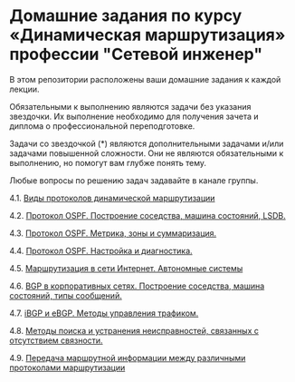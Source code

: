 # Домашние задания по курсу «Динамическая маршрутизация» профессии "Сетевой инженер"

В этом репозитории расположены ваши домашние задания к каждой лекции. 

Обязательными к выполнению являются задачи без указания звездочки. Их выполнение необходимо для получения зачета и диплома о профессиональной переподготовке.

Задачи со звездочкой (*) являются дополнительными задачами и/или задачами повышенной сложности. Они не являются обязательными к выполнению, но помогут вам глубже понять тему.

Любые вопросы по решению задач задавайте в канале группы.

4.1. [Виды протоколов динамической маршрутизации](https://github.com/netology-code/drut-homeworks/blob/main/4-01.md)

4.2. [Протокол OSPF. Построение соседства, машина состояний, LSDB.](https://github.com/netology-code/drut-homeworks/blob/main/4-02/4-02.md)

4.3. [Протокол OSPF. Метрика, зоны и суммаризация.](https://github.com/netology-code/drut-homeworks/blob/main/4-03/4-03.md)

4.4. [Протокол OSPF. Настройка и диагностика.](https://github.com/netology-code/drut-homeworks/blob/main/4-04/4-04.md)

4.5. [Маршрутизация в сети Интернет. Автономные системы](https://github.com/netology-code/drut-homeworks/blob/main/4-05.md)

4.6. [BGP в корпоративных сетях. Построение соседства, машина состояний, типы сообщений.]()

4.7. [iBGP и eBGP. Методы управления трафиком.]()

4.8. [Методы поиска и устранения неисправностей, связанных с отсутствием связности.]()

4.9. [Передача маршрутной информации между различными протоколами маршрутизации](https://github.com/netology-code/drut-homeworks/blob/main/4-09.md)

